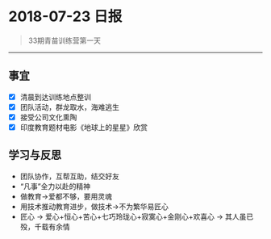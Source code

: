 # 2018-07-23 日报

> 33期青苗训练营第一天

---

## 事宜
- [x] 清晨到达训练地点整训
- [x] 团队活动，群龙取水，海难逃生
- [x] 接受公司文化熏陶
- [x] 印度教育题材电影《地球上的星星》欣赏

## 学习与反思
- 团队协作，互帮互助，结交好友
- “凡事”全力以赴的精神
- 做教育->爱都不够，要用灵魂
- 用技术推动教育进步，做技术->不为繁华易匠心
- 匠心 -> 爱心+恒心+苦心+七巧玲珑心+寂寞心+金刚心+欢喜心 -> 其人虽已殁，千载有余情
